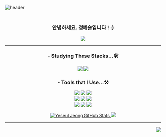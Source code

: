 ![header](https://capsule-render.vercel.app/api?type=waving&color=gradient&height=300&section=header&text=Hi👋🏻%20I'm%20YeSeul%20Chung&fontAlign=65&fontSize=45)
<h3 align='center'>
<br>
안녕하세요. 정예슬입니다 ! :) <br>
  
</h3>

<div align='center'>
<a href = "https://yeseul-programming.tistory.com/">
  <img src="https://img.shields.io/badge/Tistory-20C997?style=flat&logo=Tistory&logoColor=black"/>
</a>
</div>

<hr>
<h3 align='center'> - Studying These Stacks...🛠 </h3>

<p align='center'>
  <img src="https://img.shields.io/badge/Swift-F05138?style=flat&logo=swift&logoColor=white"/>
  <img src="https://img.shields.io/badge/Vapor-0D0D0D?style=flat&logo=Vapor&logoColor=white"/>
<!--   <img src="https://img.shields.io/badge/JavaScript-F7DF1E?style=flat&logo=JavaScript&logoColor=white"/>
  <img src="https://img.shields.io/badge/HTML5-E34F26?style=flat&logo=HTML5&logoColor=white"/>
  <img src="https://img.shields.io/badge/CSS3-1572B6?style=flat&logo=CSS3&logoColor=white"/>
  <img src="https://img.shields.io/badge/Python-3776AB?style=flat&logo=Python&logoColor=white"/> -->
  <br>
  
  <h3 align='center'> - Tools that I Use...⚒️ </h3>
 <p align='center'>
  <img src="https://img.shields.io/badge/Git-F05032?style=flat&logo=Git&logoColor=white"/>
  <img src="https://img.shields.io/badge/GitHub-181717?style=flat&logo=GitHub&logoColor=white"/>
  <img src="https://img.shields.io/badge/iTerm2-000000?style=flat&logo=iTerm2&logoColor=white"/>
  <br>
  <img src="https://img.shields.io/badge/Sublime Text-FF9800?style=flat&logo=Sublime Text&logoColor=white"/>
  <img src="https://img.shields.io/badge/Xcode-147EFB?style=flat&logo=Xcode&logoColor=white"/>
  <img src="https://img.shields.io/badge/Visual Studio Code-007ACC?style=flat&logo=Visual Studio Code&logoColor=white"/>
  <br>
  <img src="https://img.shields.io/badge/Slack-4A154B?style=flat&logo=Slack&logoColor=white"/>
  <img src="https://img.shields.io/badge/Notion-000000?style=flat&logo=Notion&logoColor=white"/>
  <img src="https://img.shields.io/badge/Discord-5865F2?style=flat&logo=Discord&logoColor=white"/>
</p>

<p align='center'>
 <a href="mailto:sollleky72@gmail.com">
 <img alt="Yeseul Jeong GitHub Stats" src="https://github-readme-stats.vercel.app/api?username=yeseul321" />
<img src ="https://github-readme-stats.vercel.app/api/top-langs/?username=yeseul321&langs_count=10&layout=compact&theme=dark"/></a>
  </p>

---

<p align='right'>
<a href="https://hits.seeyoufarm.com">
<img src="https://hits.seeyoufarm.com/api/count/incr/badge.svg?url=https%3A%2F%2Fgithub.com/yeseul321%2Fgjbae1212%2Fhit-counter&count_bg=%23BB8DDC&title_bg=%23C6C8CA&icon=&icon_color=%23E7E7E7&title=hits&edge_flat=false"/></a>
  </p>
